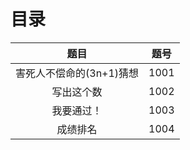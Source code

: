 # 目录

|           题目           | 题号 |
| :----------------------: | :--: |
| 害死人不偿命的(3n+1)猜想 | 1001 |
|        写出这个数        | 1002 |
|        我要通过！        | 1003 |
|         成绩排名         | 1004 |





